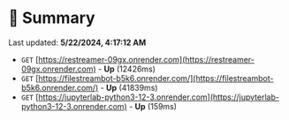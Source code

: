 # 📖 Summary
Last updated: **5/22/2024, 4:17:12 AM**

- `GET` [https://restreamer-09gx.onrender.com](https://restreamer-09gx.onrender.com) - **Up** (12426ms)
- `GET` [https://filestreambot-b5k6.onrender.com/](https://filestreambot-b5k6.onrender.com/) - **Up** (41839ms)
- `GET` [https://jupyterlab-python3-12-3.onrender.com](https://jupyterlab-python3-12-3.onrender.com) - **Up** (159ms)
